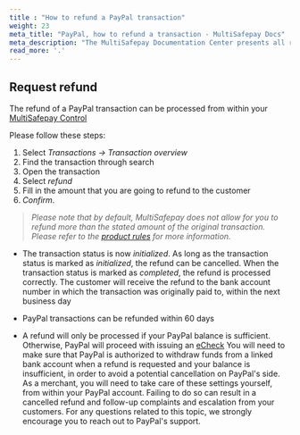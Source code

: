 ```yaml
---
title : "How to refund a PayPal transaction"
weight: 23
meta_title: "PayPal, how to refund a transaction - MultiSafepay Docs"
meta_description: "The MultiSafepay Documentation Center presents all relevant information about our Plugins and API. You can also find support pages for payment methods, tools and general questions as well as the contact details of our Support and Integration Teams."
read_more: '.'
---
```

## Request refund
The refund of a PayPal transaction can be processed from within your [MultiSafepay Control](https://merchant.multisafepay.com)

Please follow these steps:

1. Select _Transactions → Transaction overview_
2. Find the transaction through search
3. Open the transaction
4. Select _refund_
5. Fill in the amount that you are going to refund to the customer
6. _Confirm_.

>_Please note that by default, MultiSafepay does not allow for you to refund more than the stated amount of the original transaction. Please refer to the [product rules](/payment-methods/wallet/paypal/#product-rules) for more information._

* The transaction status is now _initialized_. As long as the transaction status is marked as _initialized_, the refund can be cancelled. When the transaction status is marked as _completed_, the refund is processed correctly. The customer will receive the refund to the bank account number in which the transaction was originally paid to, within the next business day

* PayPal transactions can be refunded within 60 days

* A refund will only be processed if your PayPal balance is sufficient. Otherwise, PayPal will proceed with issuing an [eCheck](https://www.paypal.com/us/smarthelp/article/what-is-an-echeck-faq1082) You will need to make sure that PayPal is authorized to withdraw funds from a linked bank account when a refund is requested and your balance is insufficient, in order to avoid a potential cancellation on PayPal's side. As a merchant, you will need to take care of these settings yourself, from within your PayPal account. Failing to do so can result in a cancelled refund and follow-up complaints and escalation from your customers. For any questions related to this topic, we strongly encourage you to reach out to PayPal's support. 
